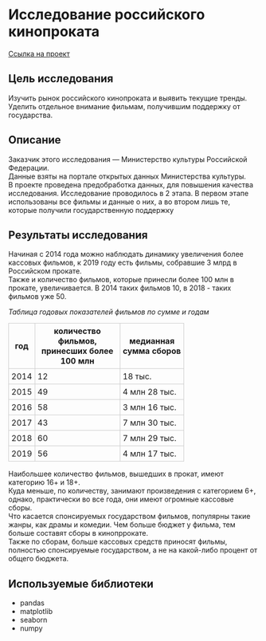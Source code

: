 # Исследование российского кинопроката
[Ссылка на проект](https://github.com/V-Volkow/portfolio_data_analyst/blob/main/%D0%98%D1%81%D1%81%D0%BB%D0%B5%D0%B4%D0%BE%D0%B2%D0%B0%D0%BD%D0%B8%D0%B5%20%D1%80%D0%BE%D1%81%D1%81%D0%B8%D0%B9%D1%81%D0%BA%D0%BE%D0%B3%D0%BE%20%D0%BA%D0%B8%D0%BD%D0%BE%D0%BF%D1%80%D0%BE%D0%BA%D0%B0%D1%82%D0%B0/%D0%98%D1%81%D1%81%D0%BB%D0%B5%D0%B4%D0%BE%D0%B2%D0%B0%D0%BD%D0%B8%D0%B5%20%D1%80%D0%BE%D1%81%D1%81%D0%B8%D0%B9%D1%81%D0%BA%D0%BE%D0%B3%D0%BE%20%D0%BA%D0%B8%D0%BD%D0%BE%D0%BF%D1%80%D0%BE%D0%BA%D0%B0%D1%82%D0%B0.ipynb)
## Цель исследования
Изучить рынок российского кинопроката и выявить текущие тренды. Уделить отдельное внимание фильмам, получившим поддержку от государства.
## Описание
Заказчик этого исследования — Министерство культуры Российской Федерации. <br>
Данные взяты на портале открытых данных Министерства культуры. <br>
В проекте проведена предобработка данных, для повышения качества исследования. Исследование проводилось в 2 этапа. В первом этапе использованы все фильмы и данные о них, а во втором лишь те, которые получили государственную поддержку
## Результаты исследования
Начиная с 2014 года можно наблюдать динамику увеличения более кассовых фильмов, к 2019 году есть фильмы, собравшие 3 млрд в Российском прокате. <br>
    Также и количество фильмов, которые принесли более 100 млн в прокате, увеличивается. В 2014 таких фильмов 10, в 2018 - таких фильмов уже 50.  <br>
  </p>
    
  *Таблица годовых показателей фильмов по сумме и годам*
    
  <table style="border-collapse: collapse; width: 70%; margin-top: 10px;">
    <tr>
      <th style="border: 1px solid #ccc; padding: 5px;">год</th>
      <th style="border: 1px solid #ccc; padding: 5px;">количество фильмов, принесших более 100 млн</th>
      <th style="border: 1px solid #ccc; padding: 5px;">медианная сумма сборов</th>
    </tr>
    <tr>
      <td style="border: 1px solid #ccc; padding: 5px;">2014</td>
      <td style="border: 1px solid #ccc; padding: 5px;">12</td>
      <td style="border: 1px solid #ccc; padding: 5px;">18 тыс.</td>
    </tr>
    <tr>
      <td style="border: 1px solid #ccc; padding: 5px;">2015</td>
      <td style="border: 1px solid #ccc; padding: 5px;">49</td>
      <td style="border: 1px solid #ccc; padding: 5px;">4 млн 28 тыс.</td>
    </tr>
    <tr>
      <td style="border: 1px solid #ccc; padding: 5px;">2016</td>
      <td style="border: 1px solid #ccc; padding: 5px;">58</td>
      <td style="border: 1px solid #ccc; padding: 5px;">3 млн 16 тыс.</td>
    </tr>
    <tr>
      <td style="border: 1px solid #ccc; padding: 5px;">2017</td>
      <td style="border: 1px solid #ccc; padding: 5px;">43</td>
      <td style="border: 1px solid #ccc; padding: 5px;">7 млн 30 тыс.</td>
    </tr>
    <tr>
      <td style="border: 1px solid #ccc; padding: 5px;">2018</td>
      <td style="border: 1px solid #ccc; padding: 5px;">60</td>
      <td style="border: 1px solid #ccc; padding: 5px;">7 млн 29 тыс.</td>
    </tr>
    <tr>
      <td style="border: 1px solid #ccc; padding: 5px;">2019</td>
      <td style="border: 1px solid #ccc; padding: 5px;">56</td>
      <td style="border: 1px solid #ccc; padding: 5px;">4 млн 17 тыс.</td>
    </tr>
  </table>

    
Наибольшее количество фильмов, вышедших в прокат, имеют категорию 16+ и 18+.  
Куда меньше, по количеству, занимают произведения с категорием 6+, однако, практически во все года, они имеют огромные кассовые сборы.  <br>
Что касается спонсируемых государством фильмов, популярны такие жанры, как драмы и комедии. Чем больше бюджет у фильма, тем больше составят сборы в кинопррокате.  
Также по сборам, больше кассовых средств приносят фильмы, полностью спонсируемые государством, а не на какой-либо процент от общего бюджета.
## Используемые библиотеки
- pandas
- matplotlib
- seaborn
- numpy 
